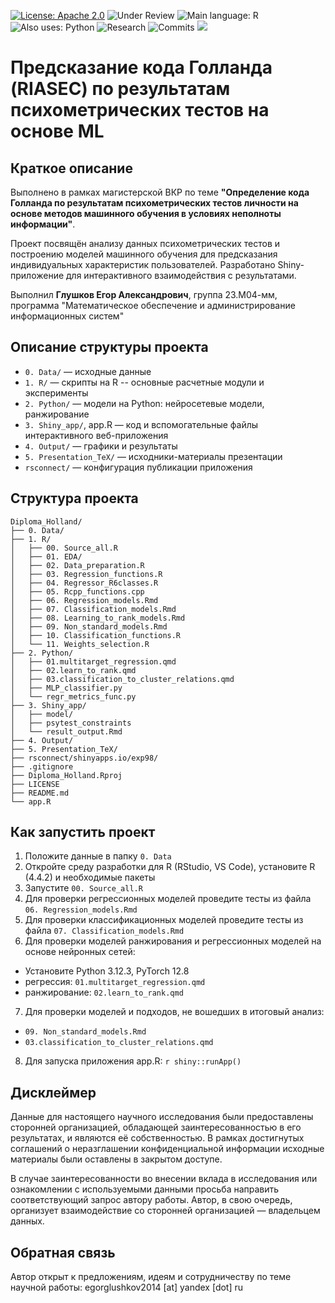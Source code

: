 [![License: Apache 2.0](https://img.shields.io/badge/license-Apache--2.0-blue.svg)](https://opensource.org/licenses/Apache-2.0)
![Under Review](https://img.shields.io/badge/status-under_review-orange)
![Main language: R](https://img.shields.io/badge/main_language-R-276DC3?logo=r)
![Also uses: Python](https://img.shields.io/badge/also%20uses-Python-3776AB?logo=python)
![Research](https://img.shields.io/badge/type-academic%20research-blueviolet)
![Commits](https://img.shields.io/github/commit-activity/y/ExP98/Diploma_Holland)
[![](https://img.shields.io/badge/Shiny-shinyapps.io-blue?style=flat&labelColor=black&logo=RStudio&logoColor=blue)](https://exp98.shinyapps.io/diploma_holland/)

# Предсказание кода Голланда (RIASEC) по результатам психометрических тестов на основе ML

## Краткое описание

Выполнено в рамках магистерской ВКР по теме **"Определение кода Голланда по результатам психометрических тестов личности на основе методов машинного обучения в условиях неполноты информации"**.  

Проект посвящён анализу данных психометрических тестов и построению моделей машинного обучения для предсказания индивидуальных характеристик пользователей. Разработано Shiny-приложение для интерактивного взаимодействия с результатами.

Выполнил **Глушков Егор Александрович**, группа 23.М04-мм, программа "Математическое обеспечение и администрирование информационных систем"

## Описание структуры проекта

- `0. Data/` — исходные данные
- `1. R/` — скрипты на R -- основные расчетные модули и эксперименты
- `2. Python/` — модели на Python: нейросетевые модели, ранжирование
- `3. Shiny_app/`, app.R — код и вспомогательные файлы интерактивного веб-приложения
- `4. Output/` — графики и результаты
- `5. Presentation_TeX/` — исходники-материалы презентации
- `rsconnect/` — конфигурация публикации приложения

## Структура проекта

```
Diploma_Holland/
├── 0. Data/
├── 1. R/
│   ├── 00. Source_all.R
│   ├── 01. EDA/
│   ├── 02. Data_preparation.R
│   ├── 03. Regression_functions.R
│   ├── 04. Regressor_R6classes.R
│   ├── 05. Rcpp_functions.cpp
│   ├── 06. Regression_models.Rmd
│   ├── 07. Classification_models.Rmd
│   ├── 08. Learning_to_rank_models.Rmd
│   ├── 09. Non_standard_models.Rmd
│   ├── 10. Classification_functions.R
│   └── 11. Weights_selection.R
├── 2. Python/
│   ├── 01.multitarget_regression.qmd
│   ├── 02.learn_to_rank.qmd
│   ├── 03.classification_to_cluster_relations.qmd
│   ├── MLP_classifier.py
│   └── regr_metrics_func.py
├── 3. Shiny_app/
│   ├── model/
│   ├── psytest_constraints
│   └── result_output.Rmd
├── 4. Output/
├── 5. Presentation_TeX/
├── rsconnect/shinyapps.io/exp98/
├── .gitignore
├── Diploma_Holland.Rproj
├── LICENSE
├── README.md
└── app.R
```

## Как запустить проект

1. Положите данные в папку `0. Data`
2. Откройте среду разработки для R (RStudio, VS Code), установите R (4.4.2) и необходимые пакеты
3. Запустите `00. Source_all.R`
4. Для проверки регрессионных моделей проведите тесты из файла `06. Regression_models.Rmd`
5. Для проверки классификационных моделей проведите тесты из файла `07. Classification_models.Rmd`
6. Для проверки моделей ранжирования и регрессионных моделей на основе нейронных сетей:
  - Установите Python 3.12.3, PyTorch 12.8
  - регрессия: `01.multitarget_regression.qmd`
  - ранжирование: `02.learn_to_rank.qmd`
7. Для проверки моделей и подходов, не вошедших в итоговый анализ:
  - `09. Non_standard_models.Rmd`
  - `03.classification_to_cluster_relations.qmd`
8. Для запуска приложения app.R: ```r shiny::runApp()```

## Дисклеймер

Данные для настоящего научного исследования были предоставлены сторонней организацией, обладающей заинтересованностью в его результатах, и являются её собственностью. В рамках достигнутых соглашений о неразглашении конфиденциальной информации исходные материалы были оставлены в закрытом доступе.

В случае заинтересованности во внесении вклада в исследования или ознакомлении с используемыми данными просьба направить соответствующий запрос автору работы. Автор, в свою очередь, организует взаимодействие со сторонней организацией — владельцем данных.

## Обратная связь

Автор открыт к предложениям, идеям и сотрудничеству по теме научной работы: egorglushkov2014 [at] yandex [dot] ru
